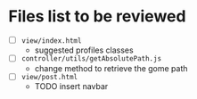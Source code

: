 # Files list to be reviewed

 - [ ] `view/index.html`
    - suggested profiles classes
 - [ ] `controller/utils/getAbsolutePath.js`
    - change method to retrieve the gome path
 - [ ] `view/post.html`
    - TODO insert navbar
